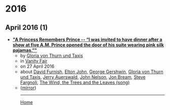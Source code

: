 # 2016

## April 2016 (1)

 - [**"A Princess Remembers Prince -- “I was invited to have dinner after a show at five A.M. Prince opened the door of his suite wearing pink silk pajamas.”"**](https://www.vanityfair.com/style/2016/04/princess-gloria-von-thurn-und-taxis-remembers-prince)<ul><li>by [Gloria von Thurn und Taxis](../../authors/gloria-von-thurn-und-taxis/index.md)</li><li>in [Vanity Fair](https://www.vanityfair.com/)</li><li>on 27 April 2016</li><li>about [David Furnish](../../topics/david-furnish/index.md), [Elton John](../../topics/elton-john/index.md), [George Gershwin](../../topics/george-gershwin/index.md), [Gloria von Thurn und Taxis](../../topics/gloria-von-thurn-und-taxis/index.md), [Jerry Auerswald](../../topics/jerry-auerswald/index.md), [John Nelson](../../topics/john-nelson/index.md), [Jon Bream](../../topics/jon-bream/index.md), [Steve Fargnoli](../../topics/steve-fargnoli/index.md), [The Wind, the Trees and the Leaves (song)](../../topics/song/the-wind-the-trees-and-the-leaves/index.md)</li><li>([mirror](https://web.archive.org/web/*/https://www.vanityfair.com/style/2016/04/princess-gloria-von-thurn-und-taxis-remembers-prince))</li><ul>

----

[Home](../index.md)
